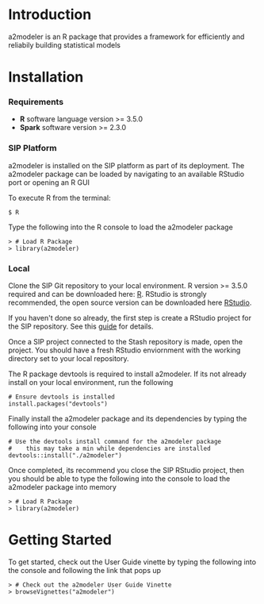 # Introduction

a2modeler is an R package that provides a framework for efficiently and reliabily building statistical models

# Installation

### Requirements

* __R__ software language version >= 3.5.0
* __Spark__ software version >= 2.3.0


### SIP Platform

a2modeler is installed on the SIP platform as part of its deployment. The a2modeler package can be loaded by navigating to an available RStudio port or opening an R GUI

To execute R from the terminal:
```
$ R
```

Type the following into the R console to load the a2modeler package

```
> # Load R Package
> library(a2modeler)
```


### Local

Clone the SIP Git repository to your local environment. R version >= 3.5.0 required and can be downloaded here: [R](https://www.r-project.org/). RStudio is strongly recommended, the open source version can be downloaded here [RStudio](https://www.rstudio.com/products/rstudio/download/). 

If you haven't done so already, the first step is create a RStudio project for the SIP repository. See this [guide](https://support.rstudio.com/hc/en-us/articles/200532077-Version-Control-with-Git-and-SVN) for details.

Once a SIP project connected to the Stash repository is made, open the project. You should have a fresh RStudio enviornment with the working directory set to your local repository. 

The R package devtools is required to install a2modeler. If its not already install on your local environment, run the following

```
# Ensure devtools is installed 
install.packages("devtools")
```

Finally install the a2modeler package and its dependencies by typing the following into your console

```
# Use the devtools install command for the a2modeler package
#    this may take a min while dependencies are installed
devtools::install("./a2modeler")
```

Once completed, its recommend you close the SIP RStudio project, then you should be able to type the following into the console to load the a2modeler package into memory

```
> # Load R Package
> library(a2modeler)
```


# Getting Started

To get started, check out the User Guide vinette by typing the following into the console and following the link that pops up

```
> # Check out the a2modeler User Guide Vinette
> browseVignettes("a2modeler")
```
